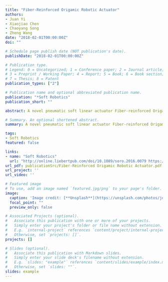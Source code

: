 ```yaml
---
title: "Fiber-Reinforced Origamic Robotic Actuator"
authors:
- Juan Yi
- Xiaojiao Chen
- Chaoyang Song
- Zheng Wang
date: "2018-02-01T00:00:00Z"
doi: ""

# Schedule page publish date (NOT publication's date).
publishDate: "2018-02-01T00:00:00Z"

# Publication type.
# Legend: 0 = Uncategorized; 1 = Conference paper; 2 = Journal article;
# 3 = Preprint / Working Paper; 4 = Report; 5 = Book; 6 = Book section;
# 7 = Thesis; 8 = Patent
publication_types: ["2"]

# Publication name and optional abbreviated publication name.
publication: "*Soft Robotics"
publication_short: ""

abstract: A novel pneumatic soft linear actuator Fiber-reinforced Origamic Robotic Actuator (FORA) is proposed with significant improvements on the popular McKibben-type actuators, offering nearly doubled motion range, substantially improved force profile, and significantly lower actuation pressure. The desirable feature set is made possible by a novel soft origamic chamber that expands radially while contracts axially when pressurized. Combining this new origamic chamber with a reinforcing fiber mesh, FORA generates very high traction force (over 150N) and very large contractile motion (over 50{\%}) at very low input pressure (100?kPa). We developed quasi-static analytical models both to characterize the motion and forces and as guidelines for actuator design. Fabrication of FORA mostly involves consumer-grade three-dimensional (3D) printing. We provide a detailed list of materials and dimensions. Fabricated FORAs were tested on a dedicated platform against commercially available pneumatic artificial muscles from Shadow and Festo to showcase its superior performances and validate the analytical models with very good agreements. Finally, a robotic joint was developed driven by two antagonistic FORAs, to showcase the benefits of the performance improvements. With its simple structure, fully characterized mechanism, easy fabrication procedure, and highly desirable performance, FORA could be easily customized to application requirements and fabricated by anyone with access to a 3D printer. This will pave the way to the wider adaptation and application of soft robotic systems.

# Summary. An optional shortened abstract.
summary: A novel pneumatic soft linear actuator Fiber-reinforced Origamic Robotic Actuator (FORA) is proposed.

tags:
- Soft Robotics
featured: false

links:
- name: "Soft Robotics"
  url: "http://online.liebertpub.com/doi/10.1089/soro.2016.0079 https://www.liebertpub.com/doi/10.1089/soro.2016.0079"
url_pdf: publicationSrc/Fiber-Reinforced Origamic Robotic Actuator.pdf
url_project: ''
url_video: ''

# Featured image
# To use, add an image named `featured.jpg/png` to your page's folder. 
image:
  caption: 'Image credit: [**Unsplash**](https://unsplash.com/photos/jdD8gXaTZsc)'
  focal_point: ""
  preview_only: false

# Associated Projects (optional).
#   Associate this publication with one or more of your projects.
#   Simply enter your project's folder or file name without extension.
#   E.g. `internal-project` references `content/project/internal-project/index.md`.
#   Otherwise, set `projects: []`.
projects: []

# Slides (optional).
#   Associate this publication with Markdown slides.
#   Simply enter your slide deck's filename without extension.
#   E.g. `slides: "example"` references `content/slides/example/index.md`.
#   Otherwise, set `slides: ""`.
slides: example
---
```

